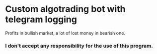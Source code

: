 # Custom algotrading bot with telegram logging

Profits in bullish market, a lot of lost money in bearish one.

### I don't accept any responsibility for the use of this program.
